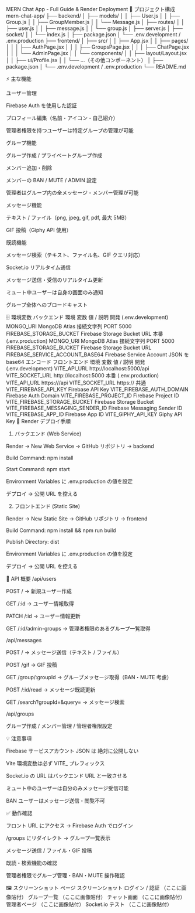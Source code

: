 MERN Chat App - Full Guide & Render Deployment
📁 プロジェクト構成
mern-chat-app/
├── backend/
│ ├── models/
│ │ ├── User.js
│ │ ├── Group.js
│ │ ├── GroupMember.js
│ │ └── Message.js
│ ├── routes/
│ │ ├── user.js
│ │ ├── message.js
│ │ └── group.js
│ ├── server.js
│ ├── socket/
│ │ └── index.js
│ ├── package.json
│ └── .env.development / .env.production
├── frontend/
│ ├── src/
│ │ ├── App.jsx
│ │ ├── pages/
│ │ │ ├── AuthPage.jsx
│ │ │ ├── GroupsPage.jsx
│ │ │ ├── ChatPage.jsx
│ │ │ └── AdminPage.jsx
│ │ └── components/
│ │ ├── layout/Layout.jsx
│ │ ├── ui/Profile.jsx
│ │ └── ...（その他コンポーネント）
│ ├── package.json
│ └── .env.development / .env.production
└── README.md

⚡ 主な機能

ユーザー管理

Firebase Auth を使用した認証

プロフィール編集（名前・アイコン・自己紹介）

管理者権限を持つユーザーは特定グループの管理が可能

グループ機能

グループ作成 / プライベートグループ作成

メンバー追加・削除

メンバーの BAN / MUTE / ADMIN 設定

管理者はグループ内の全メッセージ・メンバー管理が可能

メッセージ機能

テキスト / ファイル（png, jpeg, gif, pdf, 最大 5MB）

GIF 投稿（Giphy API 使用）

既読機能

メッセージ検索（テキスト、ファイル名、GIF クエリ対応）

Socket.io リアルタイム通信

メッセージ送信・受信のリアルタイム更新

ミュート中ユーザーは自身の画面のみ通知

グループ全体へのブロードキャスト

🗄️ 環境変数
バックエンド
環境 変数 値 / 説明
開発 (.env.development) MONGO_URI MongoDB Atlas 接続文字列
PORT 5000
FIREBASE_STORAGE_BUCKET Firebase Storage Bucket URL
本番 (.env.production) MONGO_URI MongoDB Atlas 接続文字列
PORT 5000
FIREBASE_STORAGE_BUCKET Firebase Storage Bucket URL
FIREBASE_SERVICE_ACCOUNT_BASE64 Firebase Service Account JSON を base64 エンコード
フロントエンド
環境 変数 値 / 説明
開発 (.env.development) VITE_API_URL http://localhost:5000/api
VITE_SOCKET_URL http://localhost:5000
本番 (.env.production) VITE_API_URL https://<backend-render-url>/api
VITE_SOCKET_URL https://<backend-render-url>
共通 VITE_FIREBASE_API_KEY Firebase API Key
VITE_FIREBASE_AUTH_DOMAIN Firebase Auth Domain
VITE_FIREBASE_PROJECT_ID Firebase Project ID
VITE_FIREBASE_STORAGE_BUCKET Firebase Storage Bucket
VITE_FIREBASE_MESSAGING_SENDER_ID Firebase Messaging Sender ID
VITE_FIREBASE_APP_ID Firebase App ID
VITE_GIPHY_API_KEY Giphy API Key
🔧 Render デプロイ手順

1. バックエンド (Web Service)

Render → New Web Service → GitHub リポジトリ → backend

Build Command: npm install

Start Command: npm start

Environment Variables に .env.production の値を設定

デプロイ → 公開 URL を控える

2. フロントエンド (Static Site)

Render → New Static Site → GitHub リポジトリ → frontend

Build Command: npm install && npm run build

Publish Directory: dist

Environment Variables に .env.production の値を設定

デプロイ → 公開 URL を控える

📝 API 概要
/api/users

POST / → 新規ユーザー作成

GET /:id → ユーザー情報取得

PATCH /:id → ユーザー情報更新

GET /:id/admin-groups → 管理者権限のあるグループ一覧取得

/api/messages

POST / → メッセージ送信（テキスト / ファイル）

POST /gif → GIF 投稿

GET /group/:groupId → グループメッセージ取得（BAN・MUTE 考慮）

POST /:id/read → メッセージ既読更新

GET /search?groupId=&query= → メッセージ検索

/api/groups

グループ作成 / メンバー管理 / 管理者権限設定

💡 注意事項

Firebase サービスアカウント JSON は 絶対に公開しない

Vite 環境変数は必ず VITE\_ プレフィックス

Socket.io の URL はバックエンド URL と一致させる

ミュート中のユーザーは自分のみメッセージ受信可能

BAN ユーザーはメッセージ送信・閲覧不可

✅ 動作確認

フロント URL にアクセス → Firebase Auth でログイン

/groups にリダイレクト → グループ一覧表示

メッセージ送信 / ファイル・GIF 投稿

既読・検索機能の確認

管理者権限でグループ管理・BAN・MUTE 操作確認

🖼️ スクリーンショット
ページ スクリーンショット
ログイン / 認証 （ここに画像貼付）
グループ一覧 （ここに画像貼付）
チャット画面 （ここに画像貼付）
管理者ページ （ここに画像貼付）
Socket.io テスト （ここに画像貼付）
